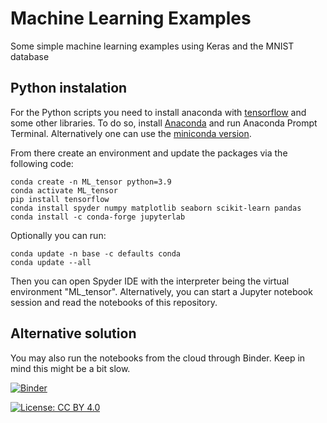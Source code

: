 
# Machine Learning Examples

Some simple machine learning examples using Keras and the MNIST database
## Python instalation

For the Python scripts you need to install anaconda with [tensorflow](https://www.tensorflow.org/) and some other libraries. To do so, install [Anaconda](https://docs.anaconda.com/anaconda/install/windows/) and run Anaconda Prompt Terminal. Alternatively one can use the [miniconda version](https://docs.conda.io/en/latest/miniconda.html).

From there create an environment and update the packages via the following code:

 ```concole
 conda create -n ML_tensor python=3.9
 conda activate ML_tensor
 pip install tensorflow
 conda install spyder numpy matplotlib seaborn scikit-learn pandas
 conda install -c conda-forge jupyterlab
 ```
 
 Optionally you can run:
 
 ```concole
 conda update -n base -c defaults conda
 conda update --all
 ```

Then you can open Spyder IDE with the interpreter being the virtual environment "ML_tensor". Alternatively, you can start a Jupyter notebook session and read the notebooks of this repository.

## Alternative solution

You may also run the notebooks from the cloud through Binder. Keep in mind this might be a bit slow. 

[![Binder](https://mybinder.org/badge_logo.svg)](https://mybinder.org/v2/gh/SavvasRaptis/machine-learning-examples/HEAD)

[![License: CC BY 4.0](https://img.shields.io/badge/License-CC%20BY%204.0-lightgrey.svg)](https://creativecommons.org/licenses/by/4.0/)

